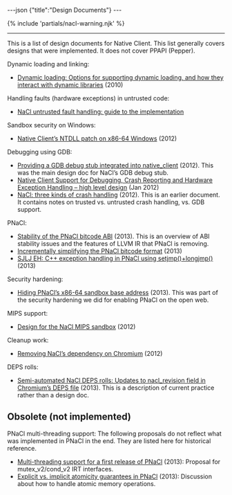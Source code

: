 ---json {"title":"Design Documents"} ---

{% include 'partials/nacl-warning.njk' %}

------------------------------------------------------------------------

This is a list of design documents for Native Client. This list generally covers designs that were implemented. It does not cover PPAPI (Pepper).

Dynamic loading and linking:

-   <a href="http://code.google.com/p/nativeclient/wiki/DynamicLoadingOptions" class="reference external">Dynamic loading: Options for supporting dynamic loading, and how they interact with dynamic libraries</a> (2010)

Handling faults (hardware exceptions) in untrusted code:

-   <a href="https://docs.google.com/a/chromium.org/document/d/1T2KQitbOBz_ALQtr4ONcZcSNCIKNla3DI7t6dMcx5AE/edit" class="reference external">NaCl untrusted fault handling: guide to the implementation</a>

Sandbox security on Windows:

-   <a href="https://src.chromium.org/viewvc/native_client/trunk/src/native_client/documentation/windows_ntdll_patch.txt?revision=HEAD" class="reference external">Native Client’s NTDLL patch on x86-64 Windows</a> (2012)

Debugging using GDB:

-   <a href="https://docs.google.com/a/chromium.org/document/d/1OtVmgJFC7X7aa57DnyiL4V10vAVax_vcRJp4Mw86lIU/edit" class="reference external">Providing a GDB debug stub integrated into native_client</a> (2012). This was the main design doc for NaCl’s GDB debug stub.
-   <a href="https://docs.google.com/a/google.com/document/d/1tu2FEA4EKhBH669iUgRZBDBcEd6jzNQ-0OVn9JI4_qk/edit" class="reference external">Native Client Support for Debugging, Crash Reporting and Hardware Exception Handling – high level design</a> (Jan 2012)
-   <a href="https://docs.google.com/a/chromium.org/document/d/19qkl5R4lg-AIDf648Ml-gLRq6eZscjvvdMNWkVu2wLk/edit" class="reference external">NaCl: three kinds of crash handling</a> (2012). This is an earlier document. It contains notes on trusted vs. untrusted crash handling, vs. GDB support.

PNaCl:

-   <a href="https://docs.google.com/a/google.com/document/d/1xUlWyXnaRnIUBnmKdOBkgq2O9OqfvaRBLaz82pNdKt0/edit" class="reference external">Stability of the PNaCl bitcode ABI</a> (2013). This is an overview of ABI stability issues and the features of LLVM IR that PNaCl is removing.
-   <a href="https://docs.google.com/a/chromium.org/document/d/1HvZJVwS9KeTc0jUvoQjbLapRbStHk3mZ0rPDUHNN96Y/edit" class="reference external">Incrementally simplifying the PNaCl bitcode format</a> (2013)
-   <a href="https://docs.google.com/a/chromium.org/document/d/1Bub1bV_IIDZDhdld-zTULE2Sv0KNbOXk33KOW8o0aR4/edit" class="reference external">SJLJ EH: C++ exception handling in PNaCl using setjmp()+longjmp()</a> (2013)

Security hardening:

-   <a href="https://docs.google.com/a/chromium.org/document/d/1eskaI4353XdsJQFJLRnZzb_YIESQx4gNRzf31dqXVG8/edit" class="reference external">Hiding PNaCl’s x86-64 sandbox base address</a> (2013). This was part of the security hardening we did for enabling PNaCl on the open web.

MIPS support:

-   <a href="https://code.google.com/p/nativeclient/issues/attachmentText?id=2275&amp;aid=22750018000&amp;name=native-client-mips-0.4.txt" class="reference external">Design for the NaCl MIPS sandbox</a> (2012)

Cleanup work:

-   <a href="https://docs.google.com/a/chromium.org/document/d/1lycqf4yPMC84011yvuyO_50V8c8COQ8dAe5rNvbeB9o/edit" class="reference external">Removing NaCl’s dependency on Chromium</a> (2012)

DEPS rolls:

-   <a href="https://docs.google.com/a/chromium.org/document/d/1jHoLo9I3CCS1_-4KlIq1OiEMv9cmMuXES2Z9JVpmPtY/edit" class="reference external">Semi-automated NaCl DEPS rolls: Updates to nacl_revision field in Chromium’s DEPS file</a> (2013). This is a description of current practice rather than a design doc.

Obsolete (not implemented)
--------------------------

PNaCl multi-threading support: The following proposals do not reflect what was implemented in PNaCl in the end. They are listed here for historical reference.

-   <a href="https://docs.google.com/a/chromium.org/document/d/1HcRiGOaaPLk7pQrGnjXceoM7Px3IwOjjwdiVvJVQNr4/edit" class="reference external">Multi-threading support for a first release of PNaCl</a> (2013): Proposal for mutex\_v2/cond\_v2 IRT interfaces.
-   <a href="https://docs.google.com/a/chromium.org/document/d/1HcRiGOaaPLk7pQrGnjXceoM7Px3IwOjjwdiVvJVQNr4/edit" class="reference external">Explicit vs. implicit atomicity guarantees in PNaCl</a> (2013): Discussion about how to handle atomic memory operations.
